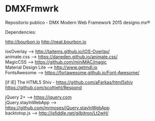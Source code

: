 # DMXFrmwrk
Repositorio publico - DMX Modern Web Framework 2015 designo.mx®

Dependencies:

http://bourbon.io
http://neat.bourbon.io

iosOverlay --> http://taitems.github.io/iOS-Overlay/ </br>
animate.css --> https://daneden.github.io/animate.css/ </br>
MagicCSS --> https://github.com/miniMAC/magic </br>
Material Design Lite --> http://www.getmdl.io </br>
FontsAwesome --> https://fortawesome.github.io/Font-Awesome/ </br>

[if IE]
The HTML5 Shiv - https://github.com/aFarkas/html5shiv
https://github.com/scottjehl/Respond

jQuery 2+ --> https://jquery.com </br>
jQuery.stayInWebApp --> https://github.com/mrmoses/jQuery.stayInWebApp </br>
backtotop.js --> http://jsfiddle.net/gilbitron/Lt2wH/ </br>
